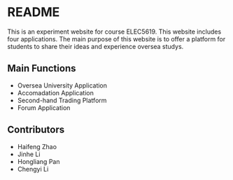 # README #

This is an experiment website for course ELEC5619. This website includes four applications. The main purpose of this website is to offer a platform for students to share their ideas and experience oversea studys.

## Main Functions ##
+ Oversea University Application
+ Accomadation Application
+ Second-hand Trading Platform
+ Forum Application

## Contributors ##
+ Haifeng Zhao
+ Jinhe Li
+ Hongliang Pan
+ Chengyi Li